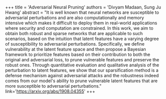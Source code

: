 +++
    title = 'Adversarial Neural Pruning'
    authors = 'Divyam Madaan, Sung Ju Hwang'
    abstract = "It is well known that neural networks are susceptible to adversarial perturbations and are also computationally and memory intensive which makes it difficult to deploy them in real-world applications where security and computation are constrained. In this work, we aim to obtain both robust and sparse networks that are applicable to such scenarios, based on the intuition that latent features have a varying degree of susceptibility to adversarial perturbations. Specifically, we define vulnerability at the latent feature space and then propose a Bayesian framework to prioritize features based on their contribution to both the original and adversarial loss, to prune vulnerable features and preserve the robust ones. Through quantitative evaluation and qualitative analysis of the perturbation to latent features, we show that our sparsification method is a defense mechanism against adversarial attacks and the robustness indeed comes from our model's ability to prune vulnerable latent features that are more susceptible to adversarial perturbations."
    link='https://arxiv.org/abs/1908.04355'
+++

